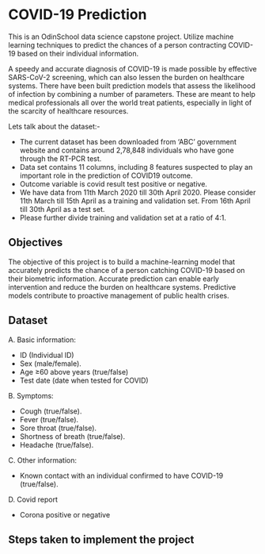 # COVID-19 Prediction
This is an OdinSchool data science capstone project. Utilize machine learning techniques to predict the chances of a person contracting COVID-19 based on their individual information.

A speedy and accurate diagnosis of COVID-19 is made possible by effective SARS-CoV-2 screening, which can also lessen the burden on healthcare systems. There have been built prediction models that assess the likelihood of infection by combining a number of parameters. These are meant to help medical professionals all over the world treat patients, especially in light of the scarcity of healthcare resources. 

Lets talk about the dataset:-

- The current dataset has been downloaded from ‘ABC’ government website and contains around 2,78,848 individuals who have gone through the RT-PCR test.
- Data set contains 11 columns, including 8 features suspected to play an important role in the prediction of COVID19 outcome.
- Outcome variable is covid result test positive or negative.
- We have data from 11th March 2020 till 30th April 2020. Please consider 11th March till 15th April as a training and validation set. From 16th April till 30th April as a test set.
- Please further divide training and validation set at a ratio of 4:1.  

## Objectives
The objective of this project is to build a machine-learning model that accurately predicts the chance of a person catching COVID-19 based on their biometric information. Accurate prediction can enable early intervention and reduce the burden on healthcare systems. Predictive models contribute to proactive management of public health crises.

## Dataset
A. Basic information: 
- ID (Individual ID)
- Sex (male/female). 
- Age ≥60 above years (true/false) 
- Test date (date when tested for COVID)

B. Symptoms: 
- Cough (true/false).
- Fever (true/false). 
- Sore throat (true/false). 
- Shortness of breath (true/false). 
- Headache (true/false).    

C. Other information: 
- Known contact with an individual confirmed to have COVID-19 (true/false).

D. Covid report
- Corona positive or negative

## Steps taken to implement the project
